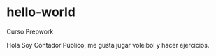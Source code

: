 # hello-world
Curso Prepwork

Hola
Soy Contador Público, me gusta jugar voleibol y hacer ejercicios.  


